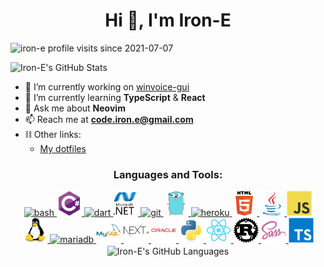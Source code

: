 <h1 align="center">
	Hi 👋, I'm Iron-E
</h1>

<span align="left">
	<img src="https://komarev.com/ghpvc/?username=iron-e&label=Profile%20views%20since%202021-07-07&color=0e75b6&style=flat" alt="iron-e profile visits since 2021-07-07" />
</span>

![Iron-E's GitHub Stats](https://github-readme-stats.vercel.app/api?username=Iron-E&count_private=true&include_all_commits=true&show_icons=true&theme=tokyonight)

- 🔭 I’m currently working on [winvoice-gui](https://github.com/Iron-E/winvoice-gui)
- 🌱 I’m currently learning **TypeScript** & **React**
- 💬 Ask me about **Neovim**
- 📫 Reach me at **code.iron.e@gmail.com**
- ⛓ Other links:
  - [My dotfiles](https://gitlab.com/Iron_E/Dotfiles)

<h3 align="center">Languages and Tools:</h3>

<div align="center">
	<span>
		<a href="https://www.gnu.org/software/bash/" target="_blank">
			<img alt="bash" height="40" width="40" src="https://www.vectorlogo.zone/logos/gnu_bash/gnu_bash-icon.svg" />
		</a>
		<a href="https://www.w3schools.com/cs/" target="_blank">
			<img alt="csharp" height="40" width="40" src="https://raw.githubusercontent.com/devicons/devicon/master/icons/csharp/csharp-original.svg" />
		</a>
		<a href="https://dart.dev" target="_blank">
			<img alt="dart" height="40" width="40" src="https://www.vectorlogo.zone/logos/dartlang/dartlang-icon.svg" />
		</a>
		<a href="https://dotnet.microsoft.com/" target="_blank">
			<img alt="dotnet" height="40" width="40" src="https://raw.githubusercontent.com/devicons/devicon/master/icons/dot-net/dot-net-original-wordmark.svg" />
		</a>
		<a href="https://git-scm.com/" target="_blank">
			<img alt="git" height="40" width="40" src="https://www.vectorlogo.zone/logos/git-scm/git-scm-icon.svg" />
		</a>
		<a href="https://golang.org" target="_blank">
			<img alt="go" height="40" width="40" src="https://raw.githubusercontent.com/devicons/devicon/master/icons/go/go-original.svg" />
		</a>
		<a href="https://heroku.com" target="_blank">
			<img alt="heroku" height="40" width="40" src="https://www.vectorlogo.zone/logos/heroku/heroku-icon.svg" />
		</a>
		<a href="https://www.w3.org/html/" target="_blank">
			<img alt="html5" height="40" width="40" src="https://raw.githubusercontent.com/devicons/devicon/master/icons/html5/html5-original-wordmark.svg" />
		</a>
		<a href="https://www.java.com" target="_blank">
			<img alt="java" height="40" width="40" src="https://raw.githubusercontent.com/devicons/devicon/master/icons/java/java-original.svg" />
		</a>
		<a href="https://www.ecma-international.org/" target="_blank">
			<img alt="javascript" height="40" width="40" src="https://raw.githubusercontent.com/devicons/devicon/master/icons/javascript/javascript-original.svg" />
		</a>
		<a href="https://www.linux.org/" target="_blank">
			<img alt="linux" height="40" width="40" src="https://raw.githubusercontent.com/devicons/devicon/master/icons/linux/linux-original.svg" />
		</a>
		<a href="https://mariadb.org/" target="_blank">
			<img alt="mariadb" height="40" width="40" src="https://www.vectorlogo.zone/logos/mariadb/mariadb-icon.svg" />
		</a>
		<a href="https://www.mysql.com/" target="_blank">
			<img alt="mysql" height="40" width="40" src="https://raw.githubusercontent.com/devicons/devicon/master/icons/mysql/mysql-original-wordmark.svg" />
		</a>
		<a href="nextjs.org/" target="_blank">
			<img alt="nextjs" height="40" width="40" src="https://raw.githubusercontent.com/devicons/devicon/master/icons/nextjs/nextjs-original-wordmark.svg" />
		</a>
		<a href="https://www.oracle.com/" target="_blank">
			<img alt="oracle" height="40" width="40" src="https://raw.githubusercontent.com/devicons/devicon/master/icons/oracle/oracle-original.svg" />
		</a>
		<a href="https://www.python.org" target="_blank">
			<img alt="python" height="40" width="40" src="https://raw.githubusercontent.com/devicons/devicon/master/icons/python/python-original.svg" />
		</a>
		<a href="https://react.dev" target="_blank">
			<img alt="react" height="40" width="40" src="https://raw.githubusercontent.com/devicons/devicon/master/icons/react/react-original.svg" />
		</a>
		<a href="https://www.rust-lang.org" target="_blank">
			<img alt="rust" height="40" width="40" src="https://raw.githubusercontent.com/devicons/devicon/master/icons/rust/rust-plain.svg" />
		</a>
		<a href="https://sass-lang.com" target="_blank">
			<img alt="sass" height="40" width="40" src="https://raw.githubusercontent.com/devicons/devicon/master/icons/sass/sass-original.svg"/>
		</a>
		<a href="typescriptlang.org/" target="_blank">
			<img alt="typescript" height="40" width="40" src="https://raw.githubusercontent.com/devicons/devicon/master/icons/typescript/typescript-original.svg"/>
		</a>
	</span>
	<img
		align="center"
		alt="Iron-E's GitHub Languages"
		src="https://github-readme-stats.vercel.app/api/top-langs/?username=Iron-E&custom_title=Languages%20in%20Public%20Repos&langs_count=10&layout=compact&exclude_repo=Gilbo-API,Morrisland&theme=tokyonight"
	/>
</div>
